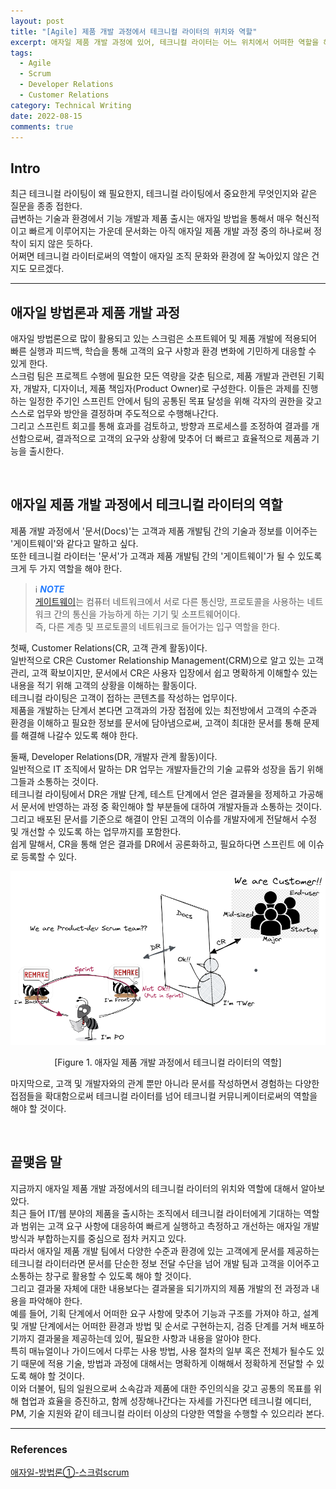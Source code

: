 ```yaml
---
layout: post
title: "[Agile] 제품 개발 과정에서 테크니컬 라이터의 위치와 역할"
excerpt: 애자일 제품 개발 과정에 있어, 테크니컬 라이터는 어느 위치에서 어떠한 역할을 해야 하는가
tags:
  - Agile
  - Scrum
  - Developer Relations
  - Customer Relations
category: Technical Writing
date: 2022-08-15
comments: true
--- 
```


## Intro
최근 테크니컬 라이팅이 왜 필요한지, 테크니컬 라이팅에서 중요한게 무엇인지와 같은 질문을 종종 접한다. 
<br>급변하는 기술과 환경에서 기능 개발과 제품 출시는 애자일 방법을 통해서 매우 혁신적이고 빠르게 이루어지는 가운데 문서화는 아직 애자일 제품 개발 과정 중의 하나로써 정착이 되지 않은 듯하다. 
<br> 어쩌면 테크니컬 라이터로써의 역할이 애자일 조직 문화와 환경에 잘 녹아있지 않은 건지도 모르겠다.

---

## 애자일 방법론과 제품 개발 과정
애자일 방법론으로 많이 활용되고 있는 스크럼은 소프트웨어 및 제품 개발에 적용되어 빠른 실행과 피드백, 학습을 통해 고객의 요구 사항과 환경 변화에 기민하게 대응할 수 있게 한다.
<br>스크럼 팀은 프로젝트 수행에 필요한 모든 역량을 갖춘 팀으로, 제품 개발과 관련된 기획자, 개발자, 디자이너, 제품 책임자(Product Owner)로 구성한다. 이들은 과제를 진행하는 일정한 주기인 스프린트 안에서 팀의 공통된 목표 달성을 위해 각자의 권한을 갖고 스스로 업무와 방안을 결정하며 주도적으로 수행해나간다. 
<br>그리고 스프린트 회고를 통해 효과를 검토하고, 방향과 프로세스를 조정하여 결과를 개선함으로써, 결과적으로 고객의 요구와 상황에 맞추어 더 빠르고 효율적으로 제품과 기능을 출시한다.

<br>

## 애자일 제품 개발 과정에서 테크니컬 라이터의 역할
제품 개발 과정에서 '문서(Docs)'는 고객과 제품 개발팀 간의 기술과 정보를 이어주는 '게이트웨이'와 같다고 말하고 싶다.
<br> 또한 테크니컬 라이터는 '문서'가 고객과 제품 개발팀 간의 '게이트웨이'가 될 수 있도록 크게 두 가지 역할을 해야 한다. <br>

  > ℹ️ <span style="color:#247CFF"> ***NOTE*** </span> <br>
  > [게이트웨이](https://ko.wikipedia.org/wiki/%EA%B2%8C%EC%9D%B4%ED%8A%B8%EC%9B%A8%EC%9D%B4)는 컴퓨터 네트워크에서 서로 다른 통신망, 프로토콜을 사용하는 네트워크 간의 통신을 가능하게 하는 기기 및 소프트웨어이다. <br> 즉, 다른 계층 및 프로토콜의 네트워크로 들어가는 입구 역할을 한다.

첫째, Customer Relations(CR, 고객 관계 활동)이다. 
<br> 일반적으로 CR은 Customer Relationship Management(CRM)으로 알고 있는 고객 관리, 고객 확보이지만, 문서에서 CR은 사용자 입장에서 쉽고 명확하게 이해할수 있는 내용을 적기 위해 고객의 상황을 이해하는 활동이다.
<br> 테크니컬 라이팅은 고객이 접하는 콘텐츠를 작성하는 업무이다.
<Br> 제품을 개발하는 단계서 본다면 고객과의 가장 접점에 있는 최전방에서 고객의 수준과 환경을 이해하고 필요한 정보를 문서에 담아냄으로써, 고객이 최대한 문서를 통해 문제를 해결해 나갈수 있도록 해야 한다. 

둘째, Developer Relations(DR, 개발자 관계 활동)이다.
<br> 일반적으로 IT 조직에서 말하는 DR 업무는 개발자들간의 기술 교류와 성장을 돕기 위해 그들과 소통하는 것이다. 
<br> 테크니컬 라이팅에서 DR은 개발 단계, 테스트 단계에서 얻은 결과물을 정제하고 가공해서 문서에 반영하는 과정 중 확인해야 할 부분들에 대하여 개발자들과 소통하는 것이다. 
<br> 그리고 배포된 문서를 기준으로 해결이 안된 고객의 이슈를 개발자에게 전달해서 수정 및 개선할 수 있도록 하는 업무까지를 포함한다. 
<br>쉽게 말해서, CR을 통해 얻은 결과를 DR에서 공론화하고, 필요하다면 스프린트 에 이슈로 등록할 수 있다.

  ![참고](/img/tw/tw-scrum2.png)
  <p align="center">
  [Figure 1. 애자일 제품 개발 과정에서 테크니컬 라이터의 역할]</p>


마지막으로, 고객 및 개발자와의 관계 뿐만 아니라 문서를 작성하면서 경험하는 다양한 접점들을 확대함으로써 테크니컬 라이터를 넘어 테크니컬 커뮤니케이터로써의 역할을 해야 할 것이다.

<br>

## 끝맺음 말
지금까지 애자일 제품 개발 과정에서의 테크니컬 라이터의 위치와 역할에 대해서 알아보았다.
<Br> 최근 들어 IT/웹 분야의 제품을 출시하는 조직에서 테크니컬 라이터에게 기대하는 역할과 범위는 고객 요구 사항에 대응하여 빠르게 실행하고 측정하고 개선하는 애자일 개발 방식과 부합하는지를 중심으로 점차 커지고 있다.
<br> 따라서 애자일 제품 개발 팀에서  다양한 수준과 환경에 있는 고객에게 문서를 제공하는 테크니컬 라이터라면 문서를 단순한 정보 전달 수단을 넘어 개발 팀과 고객을 이어주고 소통하는 창구로 활용할 수 있도록 해야 할 것이다.
<br> 그리고 결과물 자체에 대한 내용보다는 결과물을 되기까지의 제품 개발의 전 과정과 내용을 파악해야 한다. 
<br>예를 들어, 기획 단계에서 어떠한 요구 사항에 맞추어 기능과 구조를 가져야 하고, 설계 및 개발 단계에서는 어떠한 환경과 방법 및 순서로 구현하는지, 검증 단계를 거쳐 배포하기까지 결과물을 제공하는데 있어, 필요한 사항과 내용을 알아야 한다. 
<br> 특히  매뉴얼이나 가이드에서 다루는 사용 방법, 사용 절차의 일부 혹은 전체가 될수도 있기 때문에 적용 기술, 방법과 과정에 대해서는 명확하게 이해해서 정확하게 전달할 수 있도록 해야 할 것이다.
<br>
이와 더불어, 팀의 일원으로써 소속감과 제품에 대한 주인의식을 갖고 공통의 목표를 위해 협업과 효율을 증진하고, 함께 성장해나간다는 자세를 가진다면 테크니컬 에디터, PM, 기술 지원와 같이 테크니컬 라이터 이상의 다양한 역할을 수행할 수 있으리라 본다.

---
### References
[애자일-방법론①-스크럼scrum](https://hrbulletin.net/organizational-culture/%ec%95%a0%ec%9e%90%ec%9d%bc-%eb%b0%a9%eb%b2%95%eb%a1%a0%e2%91%a0-%ec%8a%a4%ed%81%ac%eb%9f%bcscrum/)